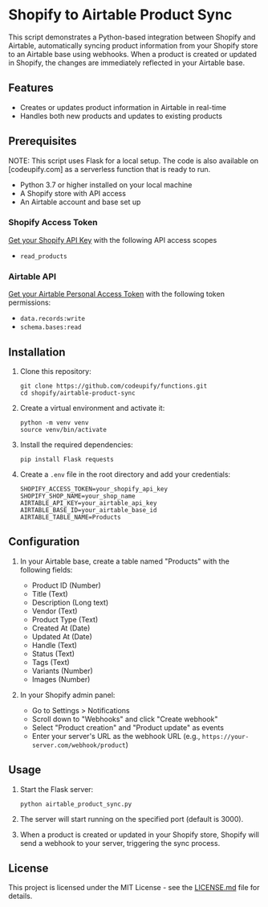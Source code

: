 # Shopify to Airtable Product Sync

This script demonstrates a Python-based integration between Shopify and Airtable, automatically syncing product
information from your Shopify store to an Airtable base using webhooks. When a product is created or updated in Shopify,
the changes are immediately reflected in your Airtable base.

## Features

- Creates or updates product information in Airtable in real-time
- Handles both new products and updates to existing products

## Prerequisites

NOTE: This script uses Flask for a local setup. The code is also available on [codeupify.com] as a serverless function
that is ready to run.

- Python 3.7 or higher installed on your local machine
- A Shopify store with API access
- An Airtable account and base set up

### Shopify Access Token

[Get your Shopify API Key](https://codeupify.com/blog/how-to-get-a-shopify-api-key) with the following API access scopes

- `read_products`

### Airtable API

[Get your Airtable Personal Access Token](https://codeupify.com/blog/get-an-airtable-personal-access-token) with the
following token permissions:

- `data.records:write`
- `schema.bases:read`

## Installation

1. Clone this repository:
   ```
   git clone https://github.com/codeupify/functions.git
   cd shopify/airtable-product-sync
   ```

2. Create a virtual environment and activate it:
   ```
   python -m venv venv
   source venv/bin/activate
   ```

3. Install the required dependencies:
   ```
   pip install Flask requests
   ```

4. Create a `.env` file in the root directory and add your credentials:
   ```
   SHOPIFY_ACCESS_TOKEN=your_shopify_api_key
   SHOPIFY_SHOP_NAME=your_shop_name
   AIRTABLE_API_KEY=your_airtable_api_key
   AIRTABLE_BASE_ID=your_airtable_base_id
   AIRTABLE_TABLE_NAME=Products
   ```

## Configuration

1. In your Airtable base, create a table named "Products" with the following fields:
    - Product ID (Number)
    - Title (Text)
    - Description (Long text)
    - Vendor (Text)
    - Product Type (Text)
    - Created At (Date)
    - Updated At (Date)
    - Handle (Text)
    - Status (Text)
    - Tags (Text)
    - Variants (Number)
    - Images (Number)

2. In your Shopify admin panel:
    - Go to Settings > Notifications
    - Scroll down to "Webhooks" and click "Create webhook"
    - Select "Product creation" and "Product update" as events
    - Enter your server's URL as the webhook URL (e.g., `https://your-server.com/webhook/product`)

## Usage

1. Start the Flask server:
   ```
   python airtable_product_sync.py
   ```

2. The server will start running on the specified port (default is 3000).

3. When a product is created or updated in your Shopify store, Shopify will send a webhook to your server, triggering
   the sync process.

## License

This project is licensed under the MIT License - see the [LICENSE.md](LICENSE.md) file for details.